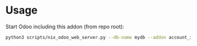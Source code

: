 # Usage

Start Odoo including this addon (from repo root):

```bash
python3 scripts/nix_odoo_web_server.py --db-name mydb --addon account_invoice_payment_term_date_due
```
